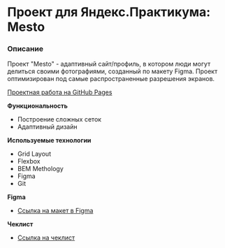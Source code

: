 # Проект для Яндекс.Практикума: Mesto

### Описание
  Проект "Mesto" - адаптивный сайт/профиль, в котором люди могут делиться своими фотографиями, созданный по макету Figma. Проект оптимизирован под самые распространенные разрешения экранов. 

  [Проектная работа на GitHub Pages](https://vlad-kazzz.github.io/mesto-project/)

**Функциональность**

* Построение сложных сеток
* Адаптивный дизайн

**Используемые технологии**

* Grid Layout
* Flexbox
* BEM Methology
* Figma
* Git

**Figma**

* [Ссылка на макет в Figma](https://www.figma.com/file/2cn9N9jSkmxD84oJik7xL7/JavaScript.-Sprint-4?node-id=28212%3A212)

**Чеклист**

* [Ссылка на чеклист](https://code.s3.yandex.net/web-developer/checklists-pdf/web-plus/checklist-3.pdf)

